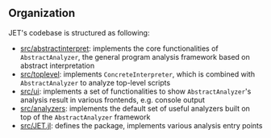 ## Organization

JET's codebase is structured as following:
- [src/abstractinterpret](./abstractinterpret/): implements the core functionalities of `AbstractAnalyzer`, the general program analysis framework based on abstract interpretation
- [src/toplevel](./toplevel/): implements `ConcreteInterpreter`, which is combined with `AbstractAnalyzer` to analyze top-level scripts
- [src/ui](./ui/): implements a set of functionalities to show `AbstractAnalyzer`'s analysis result in various frontends, e.g. console output
- [src/analyzers](./analyzers/): implements the default set of useful analyzers built on top of the `AbstractAnalyzer` framework
- [src/JET.jl](./JET.jl): defines the package, implements various analysis entry points
